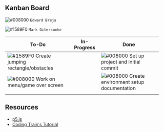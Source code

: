 ## Kanban Board

 ![#008000](https://placehold.it/15/008000/000000?text=+) `Edward Breja`
 
 ![#1589F0](https://placehold.it/15/1589F0/000000?text=+) `Mark Gitersonke`

 To-Do | In-Progress | Done 
 --- | --- | --- 
|![#1589F0](https://placehold.it/15/1589F0/000000?text=+) Create jumping rectangle/obstacles ||![#008000](https://placehold.it/15/008000/000000?text=+) Set up project and initial commit 
|![#008000](https://placehold.it/15/008000/000000?text=+) Work on menu/game over screen||![#008000](https://placehold.it/15/008000/000000?text=+) Create environment setup documentation
|||

## Resources

* [p5.js](https://p5js.org/)
* [Coding Train's Tutorial](https://thecodingtrain.com/CodingChallenges/147-chrome-dinosaur.html)

